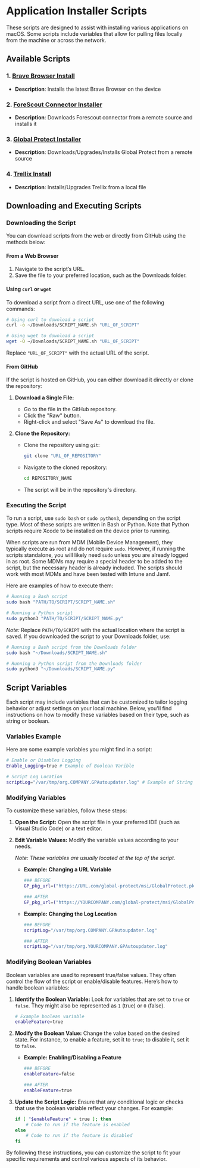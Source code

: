 # Application Installer Scripts

These scripts are designed to assist with installing various applications on macOS. Some scripts include variables that allow for pulling files locally from the machine or across the network.

## Available Scripts

### 1. [Brave Browser Install](SCRIPTLINK)

- **Description**: Installs the latest Brave Browser on the device

### 2. [ForeScout Connector Installer](SCRIPTLINK)

- **Description**: Downloads Forescout connector from a remote source and installs it

### 3. [Global Protect Installer](SCRIPTLINK)

- **Description**: Downloads/Upgrades/Installs Global Protect from a remote source

### 4. [Trellix Install](SCRIPTLINK)

- **Description**: Installs/Upgrades Trellix from a local file

## Downloading and Executing Scripts

### Downloading the Script

You can download scripts from the web or directly from GitHub using the methods below:

#### From a Web Browser

1. Navigate to the script’s URL.
2. Save the file to your preferred location, such as the Downloads folder.

#### Using `curl` or `wget`

To download a script from a direct URL, use one of the following commands:

```bash
# Using curl to download a script
curl -o ~/Downloads/SCRIPT_NAME.sh "URL_OF_SCRIPT"

# Using wget to download a script
wget -O ~/Downloads/SCRIPT_NAME.sh "URL_OF_SCRIPT"
```

Replace `"URL_OF_SCRIPT"` with the actual URL of the script.

#### From GitHub

If the script is hosted on GitHub, you can either download it directly or clone the repository:

1. **Download a Single File:**

   - Go to the file in the GitHub repository.
   - Click the "Raw" button.
   - Right-click and select "Save As" to download the file.

2. **Clone the Repository:**

   - Clone the repository using `git`:

     ```bash
     git clone "URL_OF_REPOSITORY"
     ```

   - Navigate to the cloned repository:

     ```bash
     cd REPOSITORY_NAME
     ```

   - The script will be in the repository's directory.

### Executing the Script

To run a script, use `sudo bash` or `sudo python3`, depending on the script type. Most of these scripts are written in Bash or Python. Note that Python scripts require Xcode to be installed on the device prior to running.

When scripts are run from MDM (Mobile Device Management), they typically execute as root and do not require `sudo`. However, if running the scripts standalone, you will likely need `sudo` unless you are already logged in as root. Some MDMs may require a special header to be added to the script, but the necessary header is already included. The scripts should work with most MDMs and have been tested with Intune and Jamf.

Here are examples of how to execute them:

```bash
# Running a Bash script
sudo bash "PATH/TO/SCRIPT/SCRIPT_NAME.sh"

# Running a Python script
sudo python3 "PATH/TO/SCRIPT/SCRIPT_NAME.py"
```

*Note:* Replace `PATH/TO/SCRIPT` with the actual location where the script is saved. If you downloaded the script to your Downloads folder, use:

```bash
# Running a Bash script from the Downloads folder
sudo bash "~/Downloads/SCRIPT_NAME.sh"

# Running a Python script from the Downloads folder
sudo python3 "~/Downloads/SCRIPT_NAME.py"
```

## Script Variables

Each script may include variables that can be customized to tailor logging behavior or adjust settings on your local machine. Below, you'll find instructions on how to modify these variables based on their type, such as string or boolean.

### Variables Example

Here are some example variables you might find in a script:

```bash
# Enable or Disables Logging
Enable_Logging=true # Example of Boolean Varible

# Script Log Location
scriptLog="/var/tmp/org.COMPANY.GPAutoupdater.log" # Example of String Varible
```

### Modifying Variables

To customize these variables, follow these steps:

1. **Open the Script:**
   Open the script file in your preferred IDE (such as Visual Studio Code) or a text editor.

2. **Edit Variable Values:**
   Modify the variable values according to your needs.

   *Note: These variables are usually located at the top of the script.*

   - **Example: Changing a URL Variable**

     ```bash
     ### BEFORE
     GP_pkg_url=("https://URL.com/global-protect/msi/GlobalProtect.pkg")

     ### AFTER
     GP_pkg_url=("https://YOURCOMPANY.com/global-protect/msi/GlobalProtect.pkg")
     ```

   - **Example: Changing the Log Location**

     ```bash
     ### BEFORE
     scriptLog="/var/tmp/org.COMPANY.GPAutoupdater.log"

     ### AFTER
     scriptLog="/var/tmp/org.YOURCOMPANY.GPAutoupdater.log"
     ```

### Modifying Boolean Variables

Boolean variables are used to represent true/false values. They often control the flow of the script or enable/disable features. Here’s how to handle boolean variables:

1. **Identify the Boolean Variable:**
   Look for variables that are set to `true` or `false`. They might also be represented as `1` (true) or `0` (false).

   ```bash
   # Example boolean variable
   enableFeature=true
   ```

2. **Modify the Boolean Value:**
   Change the value based on the desired state. For instance, to enable a feature, set it to `true`; to disable it, set it to `false`.

   - **Example: Enabling/Disabling a Feature**

     ```bash
     ### BEFORE
     enableFeature=false

     ### AFTER
     enableFeature=true
     ```

3. **Update the Script Logic:**
   Ensure that any conditional logic or checks that use the boolean variable reflect your changes. For example:

   ```bash
   if [ "$enableFeature" = true ]; then
       # Code to run if the feature is enabled
   else
       # Code to run if the feature is disabled
   fi
   ```

By following these instructions, you can customize the script to fit your specific requirements and control various aspects of its behavior.
